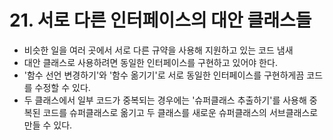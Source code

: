 # 21. 서로 다른 인터페이스의 대안 클래스들
- 비슷한 일을 여러 곳에서 서로 다른 규약을 사용해 지원하고 있는 코드 냄새
- 대안 클래스로 사용하려면 동일한 인터페이스를 구현하고 있어야 한다.
- '함수 선언 변경하기'와 '함수 옮기기'로 서로 동일한 인터페이스를 구현하게끔 코드를 수정할 수 있다.
- 두 클래스에서 일부 코드가 중복되는 경우에는 '슈퍼클래스 추출하기'를 사용해 중복된 코드를 슈퍼클래스로 옮기고 두 클래스를 새로운 슈퍼클래스의 서브클래스로 만들 수 있다.
